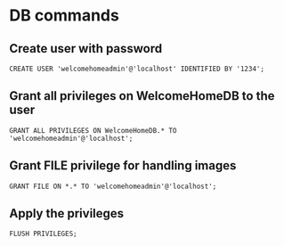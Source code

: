 # DB commands

## Create user with password
`CREATE USER 'welcomehomeadmin'@'localhost' IDENTIFIED BY '1234';`

## Grant all privileges on WelcomeHomeDB to the user
`GRANT ALL PRIVILEGES ON WelcomeHomeDB.* TO 'welcomehomeadmin'@'localhost';`

## Grant FILE privilege for handling images
`GRANT FILE ON *.* TO 'welcomehomeadmin'@'localhost';`

## Apply the privileges
`FLUSH PRIVILEGES;`